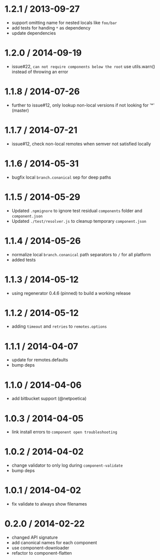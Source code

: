 1.2.1 / 2013-09-27
==================

* support omitting name for nested locals like `foo/bar`
* add tests for handing `*` as dependency
* update dependencies

1.2.0 / 2014-09-19
==================

 * issue#22, `can not require components below the root` use utils.warn() instead of throwing an error

1.1.8 / 2014-07-26
==================

 * further to issue#12, only lookup non-local versions if not looking for '*' (master)

1.1.7 / 2014-07-21
==================

 * issue#12, check non-local remotes when semver not satisfied locally

1.1.6 / 2014-05-31
==================

 * bugfix local `branch.conanical` sep for deep paths

1.1.5 / 2014-05-29
==================

 * Updated `.npmignore` to ignore test residual `components` folder and `component.json`
 * Updated `./test/resolver.js` to cleanup temporary `component.json`

1.1.4 / 2014-05-26
==================

 * normalize local `branch.conanical` path separators to `/` for all platform
 * added tests

1.1.3 / 2014-05-12
==================

 * using regenerator 0.4.6 (pinned) to build a working release

1.1.2 / 2014-05-12
==================

 * adding `timeout` and `retries` to `remotes.options`

1.1.1 / 2014-04-07
==================

 * update for remotes.defaults
 * bump deps

1.1.0 / 2014-04-06
==================

 * add bitbucket support (@netpoetica)

1.0.3 / 2014-04-05
==================

 * link install errors to `component open troubleshooting`

1.0.2 / 2014-04-02
==================

 * change validator to only log during `component-validate`
 * bump deps

1.0.1 / 2014-04-02
==================

 * fix validate to always show filenames

0.2.0 / 2014-02-22
==================

- changed API signature
- add canonical names for each component
- use component-downloader
- refactor to component-flatten

